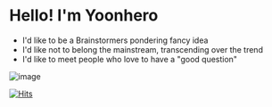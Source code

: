 # Hello! I'm Yoonhero

- I'd like to be a Brainstormers pondering fancy idea
- I'd like not to belong the mainstream, transcending over the trend
- I'd like to meet people who love to have a "good question"

![image](https://github.com/user-attachments/assets/9c2a5641-67f4-4481-ae15-418e5513e439)

  [![Hits](https://hits.seeyoufarm.com/api/count/incr/badge.svg?url=https%3A%2F%2Fgithub.com%2Fyoonhero%2F&count_bg=%2379C83D&title_bg=%23555555&icon=&icon_color=%23E7E7E7&title=hits&edge_flat=false)](https://hits.seeyoufarm.com)


<!--[![Youtube Badge](https://img.shields.io/badge/Youtube-ff0000?style=flat-square&logo=youtube&link=https://www.youtube.com/channel/UCLRcC3qP9gi5l1QUxBqHGjw)](https://www.youtube.com/channel/UCLRcC3qP9gi5l1QUxBqHGjw)
  [![Instagram Badge](https://img.shields.io/badge/instagram-E4405F?style=flat-square&logo=instagram&logoColor=white&link=https://www.instagram.com/yoonhero0416/)](https://www.instagram.com/yoonhero06/)
  [![Gmail Badge](https://img.shields.io/badge/Gmail-d14836?style=flat-square&logo=Gmail&logoColor=white&link=mailto:yoonhero0416@gmail.com)](mailto:yoonhreo0416@gmail.com)-->

  
